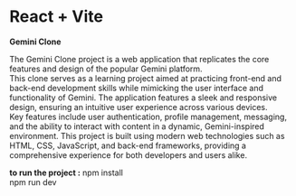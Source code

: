 # React + Vite

<b>Gemini Clone</b>

The Gemini Clone project is a web application that replicates the core features and design of the popular Gemini platform.<br> This clone serves as a learning project aimed at practicing front-end and back-end development skills while mimicking the user interface and functionality of Gemini. The application features a sleek and responsive design, ensuring an intuitive user experience across various devices.<br> Key features include user authentication, profile management, messaging, and the ability to interact with content in a dynamic, Gemini-inspired environment. This project is built using modern web technologies such as HTML, CSS, JavaScript, and back-end frameworks, providing a comprehensive experience for both developers and users alike.

<b>to run the project :</b>
npm install<br>
npm run dev



